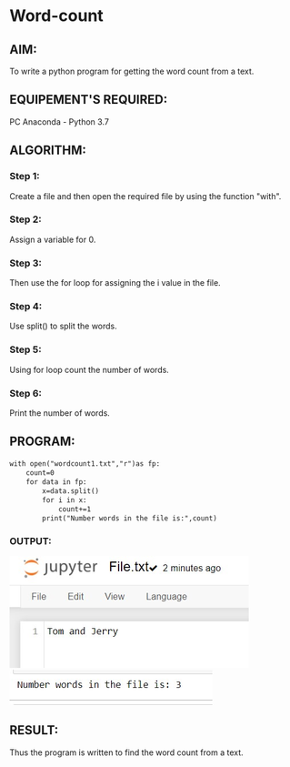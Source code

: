 # Word-count
## AIM:
To write a python program for getting the word count from a text.
## EQUIPEMENT'S REQUIRED: 
PC
Anaconda - Python 3.7
## ALGORITHM: 
### Step 1:
Create a file and then open the required file by using the function "with".

### Step 2: 
Assign a variable for 0.
 
### Step 3: 
Then use the for loop for assigning the i value in the file.

### Step 4:  
Use split() to split the words.

### Step 5: 
Using for loop count the number of words.

### Step 6: 
Print the number of words.

## PROGRAM:
```
with open("wordcount1.txt","r")as fp:
    count=0
    for data in fp:
        x=data.split()
        for i in x:
            count+=1
        print("Number words in the file is:",count)

```        

### OUTPUT:

![](./text.jpg)
![](./output.jpg)

## RESULT:
Thus the program is written to find the word count from a text.
